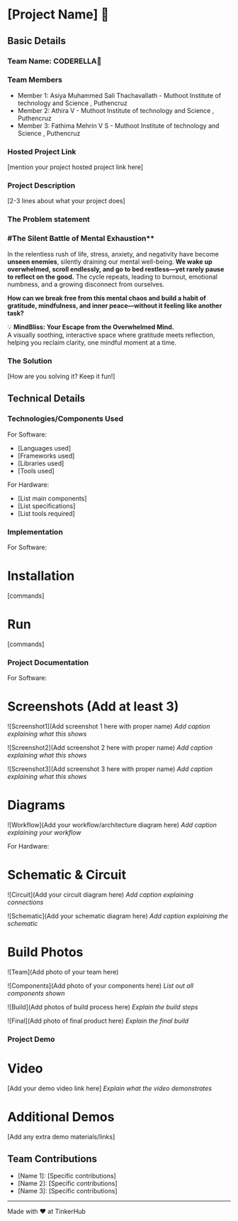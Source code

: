 # [Project Name] 🎯


## Basic Details
### Team Name: CODERELLA👑


### Team Members
- Member 1: Asiya Muhammed Sali Thachavallath - Muthoot Institute of technology and Science , Puthencruz
- Member 2: Athira V - Muthoot Institute of technology and Science , Puthencruz
- Member 3: Fathima Mehrin V S - Muthoot Institute of technology and Science , Puthencruz

### Hosted Project Link
[mention your project hosted project link here]

### Project Description
[2-3 lines about what your project does]

### The Problem statement

### #The Silent Battle of Mental Exhaustion**  

In the relentless rush of life, stress, anxiety, and negativity have become **unseen enemies**, silently draining our mental well-being. **We wake up overwhelmed, scroll endlessly, and go to bed restless—yet rarely pause to reflect on the good.** The cycle repeats, leading to burnout, emotional numbness, and a growing disconnect from ourselves.  

**How can we break free from this mental chaos and build a habit of gratitude, mindfulness, and inner peace—without it feeling like another task?**  

💡 **MindBliss: Your Escape from the Overwhelmed Mind.**  
A visually soothing, interactive space where gratitude meets reflection, helping you reclaim clarity, one mindful moment at a time.

### The Solution
[How are you solving it? Keep it fun!]

## Technical Details
### Technologies/Components Used
For Software:
- [Languages used]
- [Frameworks used]
- [Libraries used]
- [Tools used]

For Hardware:
- [List main components]
- [List specifications]
- [List tools required]

### Implementation
For Software:
# Installation
[commands]

# Run
[commands]

### Project Documentation
For Software:

# Screenshots (Add at least 3)
![Screenshot1](Add screenshot 1 here with proper name)
*Add caption explaining what this shows*

![Screenshot2](Add screenshot 2 here with proper name)
*Add caption explaining what this shows*

![Screenshot3](Add screenshot 3 here with proper name)
*Add caption explaining what this shows*

# Diagrams
![Workflow](Add your workflow/architecture diagram here)
*Add caption explaining your workflow*

For Hardware:

# Schematic & Circuit
![Circuit](Add your circuit diagram here)
*Add caption explaining connections*

![Schematic](Add your schematic diagram here)
*Add caption explaining the schematic*

# Build Photos
![Team](Add photo of your team here)


![Components](Add photo of your components here)
*List out all components shown*

![Build](Add photos of build process here)
*Explain the build steps*

![Final](Add photo of final product here)
*Explain the final build*

### Project Demo
# Video
[Add your demo video link here]
*Explain what the video demonstrates*

# Additional Demos
[Add any extra demo materials/links]

## Team Contributions
- [Name 1]: [Specific contributions]
- [Name 2]: [Specific contributions]
- [Name 3]: [Specific contributions]

---
Made with ❤️ at TinkerHub

